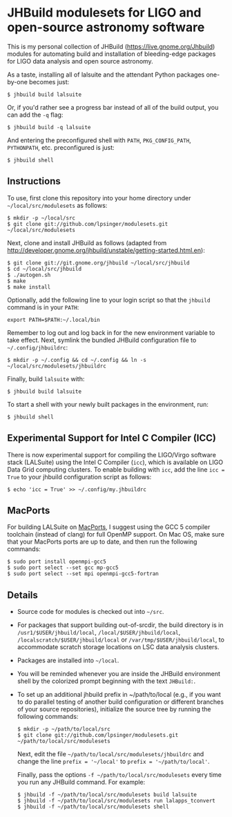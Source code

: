 JHBuild modulesets for LIGO and open-source astronomy software
==============================================================

This is my personal collection of JHBuild (<https://live.gnome.org/Jhbuild>)
modules for automating build and installation of bleeding-edge packages for
LIGO data analysis and open source astronomy.

As a taste, installing all of lalsuite and the attendant Python packages
one-by-one becomes just:

    $ jhbuild build lalsuite

Or, if you'd rather see a progress bar instead of all of the build output,
you can add the `-q` flag:

    $ jhbuild build -q lalsuite

And entering the preconfigured shell with `PATH`, `PKG_CONFIG_PATH`,
`PYTHONPATH`, etc. preconfigured is just:

    $ jhbuild shell


Instructions
------------

To use, first clone this repository into your home directory under
`~/local/src/modulesets` as follows:

    $ mkdir -p ~/local/src
    $ git clone git://github.com/lpsinger/modulesets.git ~/local/src/modulesets

Next, clone and install JHBuild as follows (adapted from
<http://developer.gnome.org/jhbuild/unstable/getting-started.html.en>):

    $ git clone git://git.gnome.org/jhbuild ~/local/src/jhbuild
    $ cd ~/local/src/jhbuild
    $ ./autogen.sh
    $ make
    $ make install

Optionally, add the following line to your login script so that the `jhbuild`
command is in your `PATH`:

    export PATH=$PATH:~/.local/bin

Remember to log out and log back in for the new environment variable to take
effect. Next, symlink the bundled JHBuild configuration file to
`~/.config/jhbuildrc`:

    $ mkdir -p ~/.config && cd ~/.config && ln -s ~/local/src/modulesets/jhbuildrc

Finally, build `lalsuite` with:

    $ jhbuild build lalsuite

To start a shell with your newly built packages in the environment, run:

    $ jhbuild shell


Experimental Support for Intel C Compiler (ICC)
-----------------------------------------------

There is now experimental support for compiling the LIGO/Virgo software stack
(LALSuite) using the Intel C Compiler (`icc`), which is available on LIGO Data
Grid computing clusters. To enable building with `icc`, add the line
`icc = True` to your jhbuild configuration script as follows:

    $ echo 'icc = True' >> ~/.config/my.jhbuildrc


MacPorts
--------

For building LALSuite on [MacPorts](https://www.macports.org), I suggest using
the GCC 5 compiler toolchain (instead of clang) for full OpenMP support. On Mac
OS, make sure that your MacPorts ports are up to date, and then run the
following commands:

    $ sudo port install openmpi-gcc5
    $ sudo port select --set gcc mp-gcc5
    $ sudo port select --set mpi openmpi-gcc5-fortran


Details
-------

- Source code for modules is checked out into `~/src`.

- For packages that support building out-of-srcdir, the build directory is
  in `/usr1/$USER/jhbuild/local`, `/local/$USER/jhbuild/local`,
  `/localscratch/$USER/jhbuild/local` or `/var/tmp/$USER/jhbuild/local`, to
  accommodate scratch storage locations on LSC data analysis clusters.

- Packages are installed into `~/local`.

- You will be reminded whenever you are inside the JHBuild environment shell
  by the colorized prompt beginning with the text `JHBuild:`.

- To set up an additional jhbuild prefix in ~/path/to/local (e.g., if you want
  to do parallel testing of another build configuration or different branches
  of your source repositories), initialize the source tree by running the
  following commands:

      $ mkdir -p ~/path/to/local/src
      $ git clone git://github.com/lpsinger/modulesets.git ~/path/to/local/src/modulesets

  Next, edit the file `~/path/to/local/src/modulesets/jhbuildrc` and change the
  line `prefix = '~/local'` to `prefix = '~/path/to/local'`.

  Finally, pass the options `-f ~/path/to/local/src/modulesets` every time you
  run any JHBuild command. For example:

      $ jhbuild -f ~/path/to/local/src/modulesets build lalsuite
      $ jhbuild -f ~/path/to/local/src/modulesets run lalapps_tconvert
      $ jhbuild -f ~/path/to/local/src/modulesets shell
